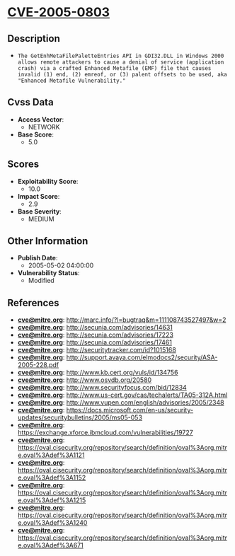 
# [CVE-2005-0803](http://marc.info/?l=bugtraq&m=111108743527497&w=2)

## Description

- `The GetEnhMetaFilePaletteEntries API in GDI32.DLL in Windows 2000 allows remote attackers to cause a denial of service (application crash) via a crafted Enhanced Metafile (EMF) file that causes invalid (1) end, (2) emreof, or (3) palent offsets to be used, aka "Enhanced Metafile Vulnerability."`

## Cvss Data

- **Access Vector**:
  - NETWORK
- **Base Score**:
  - 5.0

## Scores

- **Exploitability Score**:
  - 10.0
- **Impact Score**:
  - 2.9
- **Base Severity**:
  - MEDIUM

## Other Information

- **Publish Date**:
  - 2005-05-02 04:00:00
- **Vulnerability Status**:
  - Modified

## References

- **cve@mitre.org**: http://marc.info/?l=bugtraq&m=111108743527497&w=2
- **cve@mitre.org**: http://secunia.com/advisories/14631
- **cve@mitre.org**: http://secunia.com/advisories/17223
- **cve@mitre.org**: http://secunia.com/advisories/17461
- **cve@mitre.org**: http://securitytracker.com/id?1015168
- **cve@mitre.org**: http://support.avaya.com/elmodocs2/security/ASA-2005-228.pdf
- **cve@mitre.org**: http://www.kb.cert.org/vuls/id/134756
- **cve@mitre.org**: http://www.osvdb.org/20580
- **cve@mitre.org**: http://www.securityfocus.com/bid/12834
- **cve@mitre.org**: http://www.us-cert.gov/cas/techalerts/TA05-312A.html
- **cve@mitre.org**: http://www.vupen.com/english/advisories/2005/2348
- **cve@mitre.org**: https://docs.microsoft.com/en-us/security-updates/securitybulletins/2005/ms05-053
- **cve@mitre.org**: https://exchange.xforce.ibmcloud.com/vulnerabilities/19727
- **cve@mitre.org**: https://oval.cisecurity.org/repository/search/definition/oval%3Aorg.mitre.oval%3Adef%3A1121
- **cve@mitre.org**: https://oval.cisecurity.org/repository/search/definition/oval%3Aorg.mitre.oval%3Adef%3A1152
- **cve@mitre.org**: https://oval.cisecurity.org/repository/search/definition/oval%3Aorg.mitre.oval%3Adef%3A1215
- **cve@mitre.org**: https://oval.cisecurity.org/repository/search/definition/oval%3Aorg.mitre.oval%3Adef%3A1240
- **cve@mitre.org**: https://oval.cisecurity.org/repository/search/definition/oval%3Aorg.mitre.oval%3Adef%3A671
